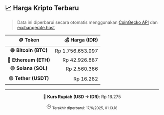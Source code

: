 

<!-- HARGA_KRIPTO -->
## 📈 Harga Kripto Terbaru

> Data ini diperbarui secara otomatis menggunakan [CoinGecko API](https://www.coingecko.com/) dan [exchangerate.host](https://exchangerate.host/)

<div align="center">

| 🪙 Token | 💰 Harga (IDR) |
|:------:|---------------:|
| 🟠 **Bitcoin (BTC)**   | Rp 1.756.653.997 |
| 🔵 **Ethereum (ETH)**  | Rp 42.926.887 |
| 🟣 **Solana (SOL)**    | Rp 2.560.366 |
| 🟢 **Tether (USDT)**   | Rp 16.282 |

---

💱 **Kurs Rupiah (USD → IDR)**: Rp 16.275

🕒 <sub>Terakhir diperbarui: 17/6/2025, 01.13.18</sub>

</div>
<!-- /HARGA_KRIPTO -->